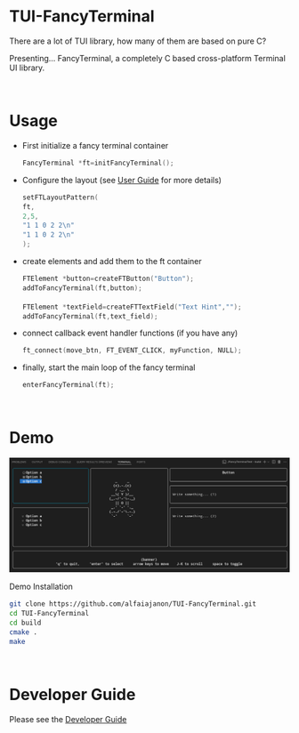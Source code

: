 # TUI-FancyTerminal
There are a lot of TUI library, how many of them are based on pure C?

Presenting... 
FancyTerminal, 
a completely C based cross-platform Terminal UI library.

<br>


# Usage

- First initialize a fancy terminal container
    ```c    
    FancyTerminal *ft=initFancyTerminal();
    ```
- Configure the layout (see [User Guide](./docs/UserGuide.md) for more details)
    ```c
    setFTLayoutPattern(
    ft,
    2,5,
    "1 1 0 2 2\n"
    "1 1 0 2 2\n"
    );
    ```
- create elements and add them to the ft container
    ```c
    FTElement *button=createFTButton("Button");                            
    addToFancyTerminal(ft,button);

    FTElement *textField=createFTTextField("Text Hint","");    
    addToFancyTerminal(ft,text_field);
    ```
- connect callback event handler functions (if you have any)
    ```c
    ft_connect(move_btn, FT_EVENT_CLICK, myFunction, NULL);
    ```
- finally, start the main loop of the fancy terminal
    ```c
    enterFancyTerminal(ft);
    ```
<br>


# Demo 

![Demo Image](demo.png)

Demo Installation

```bash
git clone https://github.com/alfaiajanon/TUI-FancyTerminal.git
cd TUI-FancyTerminal
cd build
cmake .
make
```
<br>


# Developer Guide

Please see the [Developer Guide](./docs/DeveloperGuide.md)